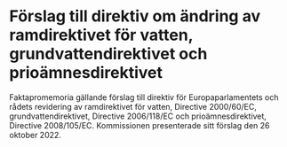 # Förslag till direktiv om ändring av ramdirektivet för vatten, grundvattendirektivet och prioämnesdirektivet

Faktapromemoria gällande förslag till direktiv för Europaparlamentets och rådets revidering av ramdirektivet för vatten, Directive 2000/60/EC, grundvattendirektivet, Directive 2006/118/EC och prioämnesdirektivet, Directive 2008/105/EC. Kommissionen presenterade sitt förslag den 26 oktober 2022\.
